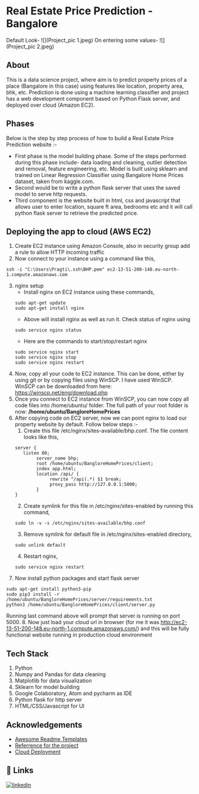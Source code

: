 # Real Estate Price Prediction - Bangalore
Default Look-
![](Project_pic 1.jpeg)
On entering some values-
![](Project_pic 2.jpeg)

## About
This is a data science project, where aim is to predict property prices of a place (Bangalore in this case) using features like location, property area, bhk, etc. Prediction is done using a machine learning classifier and project has a web development component based on Python Flask server, and deployed over cloud (Amazon EC2).

## Phases
Below is the step by step process of how to build a Real Estate Price Prediction website :-
- First phase is the model building phase. Some of the steps performed during this phase include- data loading and cleaning, outlier detection and removal, feature engineering, etc. Model is built using sklearn and trained on Linear Regression Classifier using Bangalore Home Prices dataset, taken from kaggle.com.
- Second would be to write a python flask server that uses the saved model to serve http requests.
- Third component is the website built in html, css and javascript that allows user to enter location, square ft area, bedrooms etc and it will call python flask server to retrieve the predicted price.

## Deploying the app to cloud (AWS EC2)

1. Create EC2 instance using Amazon Console, also in security group add a rule to allow HTTP incoming traffic
2. Now connect to your instance using a command like this,
```
ssh -i "C:\Users\Pragti\.ssh\BHP.pem" ec2-13-51-200-148.eu-north-1.compute.amazonaws.com
```
3. nginx setup
   - Install nginx on EC2 instance using these commands,
   ```
   sudo apt-get update
   sudo apt-get install nginx
   ```
   - Above will install nginx as well as run it. Check status of nginx using
   ```
   sudo service nginx status
   ```
   - Here are the commands to start/stop/restart nginx
   ```
   sudo service nginx start
   sudo service nginx stop
   sudo service nginx restart
   ```
 4. Now, copy all your code to EC2 instance. This can be done, either by using git or by copying files using WinSCP. I have used WinSCP. WinSCP can be downloaded from here: https://winscp.net/eng/download.php
 5. Once you connect to EC2 instance from WinSCP, you can now copy all code files into /home/ubuntu/ folder. The full path of your root folder is now: **/home/ubuntu/BangloreHomePrices**
 6.  After copying code on EC2 server, now we can point nginx to load our property website by default. Follow below steps :-
     1. Create this file /etc/nginx/sites-available/bhp.conf. The file content looks like this,
     ```
     server {
 	    listen 80;
             server_name bhp;
             root /home/ubuntu/BangloreHomePrices/client;
             index app.html;
             location /api/ {
                  rewrite ^/api(.*) $1 break;
                  proxy_pass http://127.0.0.1:5000;
             }
     }
     ```
     2. Create symlink for this file in /etc/nginx/sites-enabled by running this command,
     ```
     sudo ln -v -s /etc/nginx/sites-available/bhp.conf
     ```
     3. Remove symlink for default file in /etc/nginx/sites-enabled directory,
     ```
     sudo unlink default
     ```
     4. Restart nginx,
     ```
     sudo service nginx restart
     ```
 7. Now install python packages and start flask server
 ```
 sudo apt-get install python3-pip
 sudo pip3 install -r /home/ubuntu/BangloreHomePrices/server/requirements.txt
 python3 /home/ubuntu/BangloreHomePrices/client/server.py
 ```
 Running last command above will prompt that server is running on port 5000.
 8. Now just load your cloud url in browser (for me it was http://ec2-13-51-200-148.eu-north-1.compute.amazonaws.com/) and this will be fully functional website running in production cloud environment

## Tech Stack

1. Python
2. Numpy and Pandas for data cleaning
3. Matplotlib for data visualization
4. Sklearn for model building
5. Google Colaboratory, Atom and pycharm as IDE
6. Python flask for http server
7. HTML/CSS/Javascript for UI

## Acknowledgements

 - [Awesome Readme Templates](https://awesomeopensource.com/project/elangosundar/awesome-README-templates)
 - [Referrence for the project](https://github.com/codebasics/py/blob/master/DataScience/BangloreHomePrices/readme.md)
 - [Cloud Deployment](https://aws.amazon.com/console/)

## 🔗 Links
[![linkedin](https://img.shields.io/badge/linkedin-0A66C2?style=for-the-badge&logo=linkedin&logoColor=white)](https://www.linkedin.com/in/pragti-chauhan-2132a61a2/)
